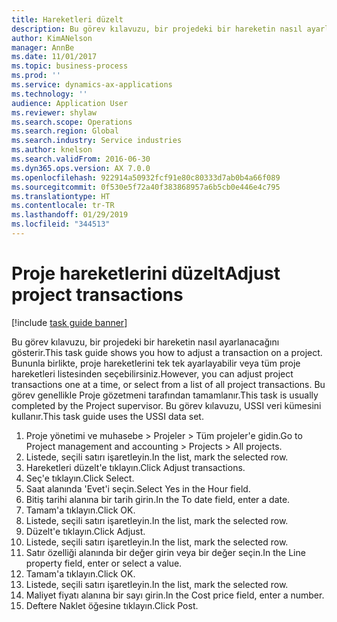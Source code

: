 ```yaml
---
title: Hareketleri düzelt
description: Bu görev kılavuzu, bir projedeki bir hareketin nasıl ayarlanacağını gösterir.
author: KimANelson
manager: AnnBe
ms.date: 11/01/2017
ms.topic: business-process
ms.prod: ''
ms.service: dynamics-ax-applications
ms.technology: ''
audience: Application User
ms.reviewer: shylaw
ms.search.scope: Operations
ms.search.region: Global
ms.search.industry: Service industries
ms.author: knelson
ms.search.validFrom: 2016-06-30
ms.dyn365.ops.version: AX 7.0.0
ms.openlocfilehash: 922914a50932fcf91e80c80333d7ab0b4a66f089
ms.sourcegitcommit: 0f530e5f72a40f383868957a6b5cb0e446e4c795
ms.translationtype: HT
ms.contentlocale: tr-TR
ms.lasthandoff: 01/29/2019
ms.locfileid: "344513"
---
```

# <a name="adjust-project-transactions"></a><span data-ttu-id="db67b-103">Proje hareketlerini düzelt</span><span class="sxs-lookup"><span data-stu-id="db67b-103">Adjust project transactions</span></span>

[!include [task guide banner](../../includes/task-guide-banner.md)]

<span data-ttu-id="db67b-104">Bu görev kılavuzu, bir projedeki bir hareketin nasıl ayarlanacağını gösterir.</span><span class="sxs-lookup"><span data-stu-id="db67b-104">This task guide shows you how to adjust a transaction on a project.</span></span> <span data-ttu-id="db67b-105">Bununla birlikte, proje hareketlerini tek tek ayarlayabilir veya tüm proje hareketleri listesinden seçebilirsiniz.</span><span class="sxs-lookup"><span data-stu-id="db67b-105">However, you can adjust project transactions one at a time, or select from a list of all project transactions.</span></span> <span data-ttu-id="db67b-106">Bu görev genellikle Proje gözetmeni tarafından tamamlanır.</span><span class="sxs-lookup"><span data-stu-id="db67b-106">This task is usually completed by the Project supervisor.</span></span> <span data-ttu-id="db67b-107">Bu görev kılavuzu, USSI veri kümesini kullanır.</span><span class="sxs-lookup"><span data-stu-id="db67b-107">This task guide uses the USSI data set.</span></span>

1. <span data-ttu-id="db67b-108">Proje yönetimi ve muhasebe > Projeler > Tüm projeler'e gidin.</span><span class="sxs-lookup"><span data-stu-id="db67b-108">Go to Project management and accounting > Projects > All projects.</span></span> 
2. <span data-ttu-id="db67b-109">Listede, seçili satırı işaretleyin.</span><span class="sxs-lookup"><span data-stu-id="db67b-109">In the list, mark the selected row.</span></span> 
3. <span data-ttu-id="db67b-110">Hareketleri düzelt'e tıklayın.</span><span class="sxs-lookup"><span data-stu-id="db67b-110">Click Adjust transactions.</span></span> 
4. <span data-ttu-id="db67b-111">Seç'e tıklayın.</span><span class="sxs-lookup"><span data-stu-id="db67b-111">Click Select.</span></span> 
5. <span data-ttu-id="db67b-112">Saat alanında 'Evet'i seçin.</span><span class="sxs-lookup"><span data-stu-id="db67b-112">Select Yes in the Hour field.</span></span> 
6. <span data-ttu-id="db67b-113">Bitiş tarihi alanına bir tarih girin.</span><span class="sxs-lookup"><span data-stu-id="db67b-113">In the To date field, enter a date.</span></span> 
7. <span data-ttu-id="db67b-114">Tamam'a tıklayın.</span><span class="sxs-lookup"><span data-stu-id="db67b-114">Click OK.</span></span> 
8. <span data-ttu-id="db67b-115">Listede, seçili satırı işaretleyin.</span><span class="sxs-lookup"><span data-stu-id="db67b-115">In the list, mark the selected row.</span></span> 
9. <span data-ttu-id="db67b-116">Düzelt'e tıklayın.</span><span class="sxs-lookup"><span data-stu-id="db67b-116">Click Adjust.</span></span> 
10. <span data-ttu-id="db67b-117">Listede, seçili satırı işaretleyin.</span><span class="sxs-lookup"><span data-stu-id="db67b-117">In the list, mark the selected row.</span></span> 
11. <span data-ttu-id="db67b-118">Satır özelliği alanında bir değer girin veya bir değer seçin.</span><span class="sxs-lookup"><span data-stu-id="db67b-118">In the Line property field, enter or select a value.</span></span> 
12. <span data-ttu-id="db67b-119">Tamam'a tıklayın.</span><span class="sxs-lookup"><span data-stu-id="db67b-119">Click OK.</span></span> 
13. <span data-ttu-id="db67b-120">Listede, seçili satırı işaretleyin.</span><span class="sxs-lookup"><span data-stu-id="db67b-120">In the list, mark the selected row.</span></span> 
14. <span data-ttu-id="db67b-121">Maliyet fiyatı alanına bir sayı girin.</span><span class="sxs-lookup"><span data-stu-id="db67b-121">In the Cost price field, enter a number.</span></span> 
15. <span data-ttu-id="db67b-122">Deftere Naklet öğesine tıklayın.</span><span class="sxs-lookup"><span data-stu-id="db67b-122">Click Post.</span></span> 
